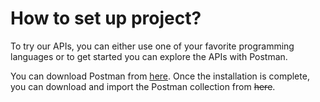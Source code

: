 # How to set up project?

To try our APIs, you can either use one of your favorite programming languages or to get started you can explore the APIs with Postman.

You can download Postman from [here](https://www.getpostman.com/downloads/). Once the installation is complete, you can download and import the Postman collection from ~~here~~.



